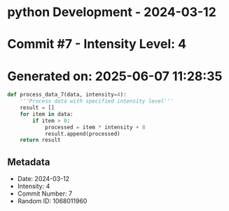 ﻿# python Development - 2024-03-12
# Commit #7 - Intensity Level: 4
# Generated on: 2025-06-07 11:28:35
```python
def process_data_7(data, intensity=4):
    '''Process data with specified intensity level'''
    result = []
    for item in data:
        if item > 0:
            processed = item * intensity + 8
            result.append(processed)
    return result
```
## Metadata
- Date: 2024-03-12
- Intensity: 4
- Commit Number: 7
- Random ID: 1068011960
